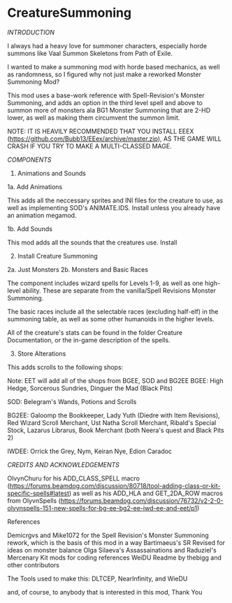# CreatureSummoning

*INTRODUCTION*

I always had a heavy love for summoner characters, especially horde summons like Vaal Summon Skeletons from Path of Exile.

I wanted to make a summoning mod with horde based mechanics, as well as randomness, so I figured why not just make a reworked Monster Summoning Mod?

This mod uses a base-work reference with Spell-Revision's Monster Summoning, and adds an option in the third level spell and above to summon more of monsters ala BG1 Monster Summoning that are 2-HD lower, as well as making them circumvent the summon limit.

NOTE: IT IS HEAVILY RECOMMENDED THAT YOU INSTALL EEEX (https://github.com/Bubb13/EEex/archive/master.zip), AS THE GAME WILL CRASH IF YOU TRY TO MAKE A MULTI-CLASSED MAGE.



*COMPONENTS*


1. Animations and Sounds

1a. Add Animations

This adds all the neccessary sprites and INI files for the creature to use, as well as implementing SOD's ANIMATE.IDS. Install unless you already have an animation megamod.

1b. Add Sounds

This mod adds all the sounds that the creatures use. Install


2. Install Creature Summoning

2a. Just Monsters
2b. Monsters and Basic Races

The component includes wizard spells for Levels 1-9, as well as one high-level ability. These are separate from the vanilla/Spell Revisions Monster Summoning.

The basic races include all the selectable races (excluding half-elf) in the summoning table, as well as some other humanoids in the higher levels.

All of the creature's stats can be found in the folder Creature Documentation, or the in-game description of the spells.


3. Store Alterations

This adds scrolls to the following shops:

Note: EET will add all of the shops from BGEE, SOD and BG2EE
BGEE: High Hedge, Sorcerous Sundries, Dinguer the Mad (Black Pits)

SOD: Belegram's Wands, Potions and Scrolls

BG2EE: Galoomp the Bookkeeper, Lady Yuth (Diedre with Item Revisions), Red Wizard Scroll Merchant, Ust Natha Scroll Merchant, Ribald's Special Stock, Lazarus Librarus, Book Merchant (both Neera's quest and Black Pits 2)

IWDEE: Orrick the Grey, Nym, Keiran Nye, Edion Caradoc



*CREDITS AND ACKNOWLEDGEMENTS*

OlvynChuru for his ADD_CLASS_SPELL macro (https://forums.beamdog.com/discussion/80718/tool-adding-class-or-kit-specific-spells#latest) as well as his ADD_HLA and GET_2DA_ROW macros from OlyvnSpells (https://forums.beamdog.com/discussion/76732/v2-2-0-olvynspells-151-new-spells-for-bg-ee-bg2-ee-iwd-ee-and-eet/p1)


References

Demicrgvs and Mike1072 for the Spell Revision's Monster Summoning rework, which is the basis of this mod in a way
Bartimaeus's SR Revised for ideas on monster balance
Olga Silaeva's Assassainations and Raduziel's Mercenary Kit mods for coding references
WeiDU Readme by thebigg and other contributors

The Tools used to make this: DLTCEP, NearInfinity, and WieDU

and, of course, to anybody that is interested in this mod, Thank You
